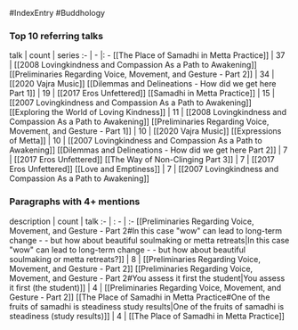 #IndexEntry #Buddhology

### Top 10 referring talks
talk | count | series
:- | - |: -
[[The Place of Samadhi in Metta Practice]] | 37 | [[2008 Lovingkindness and Compassion As a Path to Awakening]]
[[Preliminaries Regarding Voice, Movement, and Gesture - Part 2]] | 34 | [[2020 Vajra Music]]
[[Dilemmas and Delineations - How did we get here Part 1]] | 19 | [[2017 Eros Unfettered]]
[[Samadhi in Metta Practice]] | 15 | [[2007 Lovingkindness and Compassion As a Path to Awakening]]
[[Exploring the World of Loving Kindness]] | 11 | [[2008 Lovingkindness and Compassion As a Path to Awakening]]
[[Preliminaries Regarding Voice, Movement, and Gesture - Part 1]] | 10 | [[2020 Vajra Music]]
[[Expressions of Metta]] | 10 | [[2007 Lovingkindness and Compassion As a Path to Awakening]]
[[Dilemmas and Delineations - How did we get here Part 2]] | 7 | [[2017 Eros Unfettered]]
[[The Way of Non-Clinging Part 3]] | 7 | [[2017 Eros Unfettered]]
[[Love and Emptiness]] | 7 | [[2007 Lovingkindness and Compassion As a Path to Awakening]]

### Paragraphs with 4+ mentions
description | count | talk
:- | : - | :-
[[Preliminaries Regarding Voice, Movement, and Gesture - Part 2#In this case "wow" can lead to long-term change - - but how about beautiful soulmaking or metta retreats\|In this case "wow" can lead to long-term change - - but how about beautiful soulmaking or metta retreats?]] | 8 | [[Preliminaries Regarding Voice, Movement, and Gesture - Part 2]]
[[Preliminaries Regarding Voice, Movement, and Gesture - Part 2#You assess it first the student\|You assess it first (the student)]] | 4 | [[Preliminaries Regarding Voice, Movement, and Gesture - Part 2]]
[[The Place of Samadhi in Metta Practice#One of the fruits of samadhi is steadiness study results\|One of the fruits of samadhi is steadiness (study results)]] | 4 | [[The Place of Samadhi in Metta Practice]]

